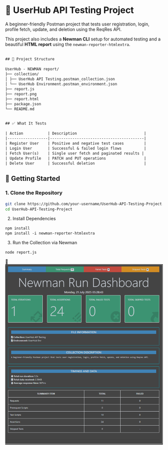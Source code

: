 # 🧪 UserHub API Testing Project

A beginner-friendly Postman project that tests user registration, login, profile fetch, update, and deletion using the ReqRes API.

This project also includes a **Newman CLI** setup for automated testing and a beautiful **HTML report** using the `newman-reporter-htmlextra`.

```

## 📂 Project Structure

UserHub - NEWMAN report/
├── collection/
│ ├── UserHub API Testing.postman_collection.json
│ └── UserHub Environment.postman_environment.json
├── report.js
├── report.png
├── report.html
├── package.json
└── README.md

```

```

## ✅ What It Tests

| Action           | Description                              |
|------------------|------------------------------------------|
| Register User    | Positive and negative test cases         |
| Login User       | Successful & failed login flows          |
| Fetch User(s)    | Single user fetch and paginated results |
| Update Profile   | PATCH and PUT operations                 |
| Delete User      | Successful deletion                      |

```

## 🚀 Getting Started

### 1. Clone the Repository

```bash
git clone https://github.com/your-username/UserHub-API-Testing-Project.git
cd UserHub-API-Testing-Project
```
2. Install Dependencies
```
npm install
npm install -i newman-reporter-htmlextra
```
3. Run the Collection via Newman
```
node report.js
```
🧾 ![Sample HTML Report Output](./report.png)

